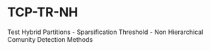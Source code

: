 # TCP-TR-NH
Test Hybrid Partitions - Sparsification Threshold - Non Hierarchical Comunity Detection Methods
